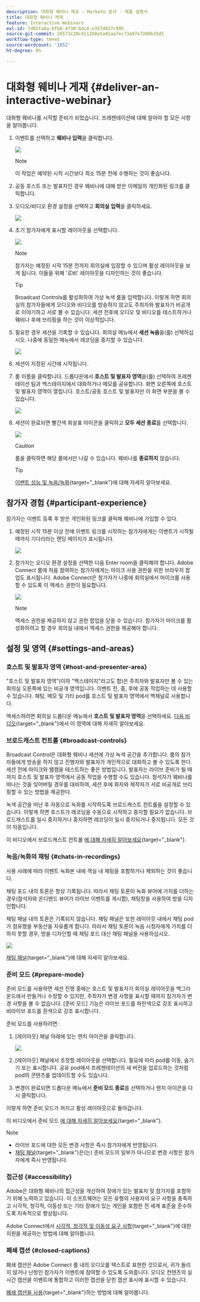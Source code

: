 ```yaml
---
description: 대화형 웨비나 제공 - Marketo 문서 - 제품 설명서
title: 대화형 웨비나 게재
feature: Interactive Webinars
exl-id: 7d01fa6a-6fb0-4f30-bdc4-e357d037c995
source-git-commit: 26573c20c411208e5a01aa7ec73a97e7208b35d5
workflow-type: tm+mt
source-wordcount: '1052'
ht-degree: 0%

---
```


# 대화형 웨비나 게재 {#deliver-an-interactive-webinar}

대화형 웨비나를 시작할 준비가 되었습니다. 프레젠테이션에 대해 알아야 할 모든 사항을 알아봅니다.

1. 이벤트를 선택하고 **웨비나 입력**&#x200B;을 클릭합니다.

   ![](assets/deliver-an-interactive-webinar-1.png)

   >[!NOTE]
   >
   >이 작업은 예약된 시작 시간보다 최소 15분 전에 수행하는 것이 좋습니다.

1. 공동 호스트 또는 발표자인 경우 웨비나에 대해 받은 이메일의 개인화된 링크를 클릭합니다.

1. 오디오/비디오 환경 설정을 선택하고 **회의실 입력**&#x200B;을 클릭하세요.

   ![](assets/deliver-an-interactive-webinar-2.png)

1. 초기 참가자에게 표시할 레이아웃을 선택합니다.

   ![](assets/deliver-an-interactive-webinar-3.png)

   >[!NOTE]
   >
   >참가자는 예정된 시작 15분 전까지 회의실에 입장할 수 있으며 활성 레이아웃을 보게 됩니다. 이들을 위해 &#39;로비&#39; 레이아웃을 디자인하는 것이 좋습니다.

   >[!TIP]
   >
   >Broadcast Controls를 활성화하여 가상 녹색 룸을 입력합니다. 이렇게 하면 회의실의 참가자들에게 오디오와 비디오를 방송하지 않고도 주최자와 발표자가 비공개로 이야기하고 서로 볼 수 있습니다. 세션 전후에 오디오 및 비디오를 테스트하거나 웨비나 후에 브리핑을 하는 것이 이상적입니다.

1. 필요한 경우 세션을 기록할 수 있습니다. 회의실 메뉴에서 **세션 녹음**&#x200B;을(를) 선택하십시오. 나중에 동일한 메뉴에서 레코딩을 중지할 수 있습니다.

   ![](assets/deliver-an-interactive-webinar-4.png)

1. 세션이 지정된 시간에 시작됩니다.

1. 룸 이름을 클릭합니다. 드롭다운에서 **호스트 및 발표자 영역**&#x200B;을(를) 선택하여 프레젠테이션 팀과 백스테이지에서 대화하거나 메모를 공유합니다. 화면 오른쪽에 호스트 및 발표자 영역이 열립니다. 호스트/공동 호스트 및 발표자만 이 화면 부분을 볼 수 있습니다.

   ![](assets/deliver-an-interactive-webinar-5.png)

1. 세션이 완료되면 빨간색 화살표 아이콘을 클릭하고 **모두 세션 종료**&#x200B;를 선택합니다.

   ![](assets/deliver-an-interactive-webinar-6.png)

   >[!CAUTION]
   >
   >룸을 클릭하면 해당 룸에서만 나갈 수 있습니다. 웨비나를 **종료하지** 않습니다.

   >[!TIP]
   >
   >[이벤트 성능 및 녹음/녹화](/help/marketo/product-docs/demand-generation/events/interactive-webinars/event-workflows.md){target="_blank"}에 대해 자세히 알아보세요.

## 참가자 경험 {#participant-experience}

참가자는 이벤트 등록 후 받은 개인화된 링크를 클릭해 웨비나에 가입할 수 있다.

1. 예정된 시작 15분 이상 전에 이벤트 링크를 시작하는 참가자에게는 이벤트가 시작될 때까지 기다리라는 랜딩 페이지가 표시됩니다.

   ![](assets/deliver-an-interactive-webinar-7.png)

1. 참가자는 오디오 환경 설정을 선택한 다음 Enter room을 클릭해야 합니다. Adobe Connect 룸에 처음 참여하는 참가자에게는 마이크 사용 권한을 위한 브라우저 팝업도 표시됩니다. Adobe Connect은 참가자가 나중에 회의실에서 마이크를 사용할 수 있도록 이 액세스 권한이 필요합니다.

   ![](assets/deliver-an-interactive-webinar-8.png)

   >[!NOTE]
   >
   >액세스 권한을 제공하지 않고 권한 팝업을 닫을 수 있습니다. 참가자가 마이크를 활성화하려고 할 경우 회의실 내에서 액세스 권한을 제공해야 합니다.

## 설정 및 영역 {#settings-and-areas}

### 호스트 및 발표자 영역 {#host-and-presenter-area}

&quot;호스트 및 발표자 영역&quot;(이하 &quot;백스테이지&quot;라고도 함)은 주최자와 발표자만 볼 수 있는 회의실 오른쪽에 있는 비공개 영역입니다. 이벤트 전, 중, 후에 공동 작업하는 데 사용할 수 있습니다. 채팅, 메모 및 기타 pod를 호스트 및 발표자 영역에서 백채널로 사용합니다.

액세스하려면 회의실 드롭다운 메뉴에서 **호스트 및 발표자 영역**&#x200B;을 선택하세요. [다음 비디오](https://www.youtube.com/watch?v=11GkcvIUttY){target="_blank"}에서 이 영역에 대해 자세히 알아보세요.

### 브로드캐스트 컨트롤 {#broadcast-controls}

Broadcast Control은 대화형 웨비나 세션에 가상 녹색 공간을 추가합니다. 룸의 참가자들에게 방송을 하지 않고 진행자와 발표자가 개인적으로 대화하고 볼 수 있도록 한다. 세션 전에 마이크와 웹캠을 테스트하는 좋은 방법입니다. 발표자는 라이브 준비가 될 때까지 호스트 및 발표자 영역에서 공동 작업을 수행할 수도 있습니다. 참석자가 웨비나를 떠나는 것을 잊어버릴 경우를 대비하여, 세션 후에 화자와 제작자가 서로 비공개로 브리핑할 수 있는 방법을 제공한다.

녹색 공간을 떠난 후 자동으로 녹화를 시작하도록 브로드캐스트 컨트롤을 설정할 수 있습니다. 이렇게 하면 호스트가 레코딩을 수동으로 시작하고 중지할 필요가 없습니다. 브로드캐스트를 일시 중지하거나 중지하면 레코딩이 일시 중지되거나 중지됩니다. 모든 것이 자동입니다.

이 비디오에서 브로드캐스트 컨트롤 [에 대해 자세히 알아보세요](https://www.youtube.com/watch?v=TcoCeEJoyjg){target="_blank"}.

### 녹음/녹화의 채팅 {#chats-in-recordings}

사용 사례에 따라 이벤트 녹화본 내에 객실 내 채팅을 포함하거나 제외하는 것이 좋습니다.

채팅 포드 내의 토론은 항상 기록됩니다. 따라서 채팅 토론이 녹화 뷰어에 가치를 더하는 경우(참석자와 온디맨드 뷰어가 라이브 이벤트를 게시함), 채팅창을 사용하여 방을 디자인합니다.

채팅 패널 내의 토론은 기록되지 않습니다. 채팅 패널은 또한 레이아웃 내에서 채팅 pod가 점유했을 부동산을 자유롭게 합니다. 따라서 채팅 토론이 녹음 시청자에게 가치를 더하지 못할 경우, 방을 디자인할 때 채팅 포드 대신 채팅 패널을 사용하십시오.

![](assets/deliver-an-interactive-webinar-9.png)

[채팅 패널](https://helpx.adobe.com/adobe-connect/using/notes-chat-q-a-polls.html#chat_panel){target="_blank"}에 대해 자세히 알아보세요.

### 준비 모드 {#prepare-mode}

준비 모드를 사용하면 세션 진행 중에는 호스트 및 발표자가 회의실 레이아웃을 백그라운드에서 만들거나 수정할 수 있지만, 주최자가 변경 사항을 표시할 때까지 참가자가 변경 사항을 볼 수 없습니다. [준비 모드] 기능은 라이브 포드를 파란색으로 강조 표시하고 비라이브 포드를 흰색으로 강조 표시합니다.

준비 모드를 사용하려면:

1. [레이아웃] 패널 아래에 있는 렌치 아이콘을 클릭합니다.

   ![](assets/deliver-an-interactive-webinar-10.png)

1. [레이아웃] 패널에서 조정할 레이아웃을 선택합니다. 필요에 따라 pod를 이동, 숨기기 또는 표시합니다. 공유 pod에서 프레젠테이션의 새 버전을 업로드하는 것처럼 pod의 콘텐츠를 업데이트할 수도 있습니다.

1. 변경이 완료되면 드롭다운 메뉴에서 **준비 모드 종료**&#x200B;를 선택하거나 렌치 아이콘을 다시 클릭합니다.

이렇게 하면 준비 모드가 꺼지고 활성 레이아웃으로 돌아갑니다.

이 비디오에서 준비 모드 [에 대해 자세히 알아보세요](https://www.youtube.com/watch?v=kUya84sx-E4){target="_blank"}.

>[!NOTE]
>
>* 라이브 포드에 대한 모든 변경 사항은 즉시 참가자에게 반영됩니다.
>* [채팅 패널](https://helpx.adobe.com/adobe-connect/using/notes-chat-q-a-polls.html#chat_panel){target="_blank"}은(는) 준비 모드의 일부가 아니므로 변경 사항은 참가자에게 즉시 반영됩니다.

### 접근성 {#accessibility}

Adobe은 대화형 웨비나의 접근성을 개선하여 장애가 있는 발표자 및 참가자를 포함하기 위해 노력하고 있습니다. 이 소프트웨어는 모든 유형의 사용자의 요구 사항을 충족하고 시각적, 청각적, 이동성 또는 기타 장애가 있는 개인을 포함한 전 세계 표준을 준수하도록 지속적으로 향상됩니다.

Adobe Connect에서 [시각적, 청각적 및 이동성 요구 사항](https://helpx.adobe.com/adobe-connect/using/accessibility-features.html){target="_blank"}에 대한 지원을 제공하는 방법에 대해 알아봅니다.

### 폐쇄 캡션 {#closed-captions}

폐쇄 캡션은 Adobe Connect 룸 내의 오디오를 텍스트로 표현한 것으로서, 귀가 들리지 않거나 난청인 참가자가 이벤트에 참여할 수 있도록 도와줍니다. 오디오 컨텐츠의 실시간 캡션을 이벤트에 통합하고 이러한 캡션을 닫힌 캡션 표시에 표시할 수 있습니다.

[폐쇄 캡션을 사용](https://helpx.adobe.com/adobe-connect/using/closed-captioning-html-client.html){target="_blank"}하는 방법에 대해 알아봅니다.
